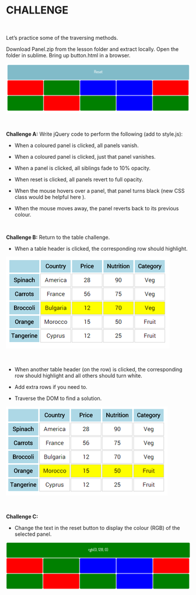 CHALLENGE
=========

 

Let’s practice some of the traversing methods.

Download Panel.zip from the lesson folder and extract locally. Open the folder
in sublime. Bring up button.html in a browser.

![](img/img1.png)

 

**Challenge A:** Write jQuery code to perform the following (add to style.js):

-   When a coloured panel is clicked, all panels vanish.

-   When a coloured panel is clicked, just that panel vanishes.

-   When a panel is clicked, all siblings fade to 10% opacity.

-   When reset is clicked, all panels revert to full opacity.

-   When the mouse hovers over a panel, that panel turns black (new CSS class
    would be helpful here ).

-   When the mouse moves away, the panel reverts back to its previous colour.

 

**Challenge B:** Return to the table challenge.

-   When a table header is clicked, the corresponding row should highlight.

![](img/img2.png)

 

-   When another table header (on the row) is clicked, the corresponding row
    should highlight and all others should turn white.

-   Add extra rows if you need to.

-   Traverse the DOM to find a solution.

![](img/img3.png)

 

**Challenge C:**

-   Change the text in the reset button to display the colour (RGB) of the
    selected panel.

![](img/img4.png)
